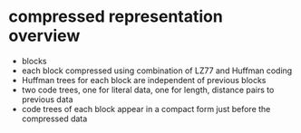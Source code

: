 # compressed representation overview

- blocks
- each block compressed using combination of LZ77 and Huffman coding
- Huffman trees for each block are independent of previous blocks
- two code trees, one for literal data, one for length, distance pairs to previous data
- code trees of each block appear in a compact form just before the compressed data